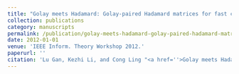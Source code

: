 ```yaml
---
title: "Golay meets Hadamard: Golay-paired Hadamard matrices for fast compressed sensing"
collection: publications
category: manuscripts
permalink: /publication/golay-meets-hadamard-golay-paired-hadamard-matrices-for-fast-compressed-sensing
date: 2012-01-01
venue: 'IEEE Inform. Theory Workshop 2012.'
paperurl: ''
citation: 'Lu Gan, Kezhi Li, and Cong Ling "<a href=''>Golay meets Hadamard: Golay-paired Hadamard matrices for fast compressed sensing</a>", IEEE Inform. Theory Workshop 2012.'
---
```

